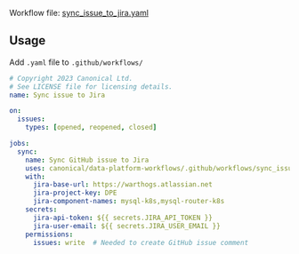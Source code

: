 Workflow file: [sync_issue_to_jira.yaml](sync_issue_to_jira.yaml)

## Usage
Add `.yaml` file to `.github/workflows/`
```yaml
# Copyright 2023 Canonical Ltd.
# See LICENSE file for licensing details.
name: Sync issue to Jira

on:
  issues:
    types: [opened, reopened, closed]

jobs:
  sync:
    name: Sync GitHub issue to Jira
    uses: canonical/data-platform-workflows/.github/workflows/sync_issue_to_jira.yaml@v0.0.0
    with:
      jira-base-url: https://warthogs.atlassian.net
      jira-project-key: DPE
      jira-component-names: mysql-k8s,mysql-router-k8s
    secrets:
      jira-api-token: ${{ secrets.JIRA_API_TOKEN }}
      jira-user-email: ${{ secrets.JIRA_USER_EMAIL }}
    permissions:
      issues: write  # Needed to create GitHub issue comment
```